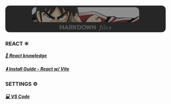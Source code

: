 
![](./imgs/mdbanner.png)

### REACT ⚛️
##### [📒 React knowledge](react/React%20knowledge.md)
##### [⬇️ Install Guide - React w/ Vite](react/Vite%20React%20-%20Install%20Guide.md)

### SETTINGS ⚙️
##### [💻 VS Code](settings/vscode.md)
